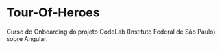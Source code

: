 # Tour-Of-Heroes
Curso do Onboarding do projeto CodeLab (Instituto Federal de São Paulo) sobre Angular.
